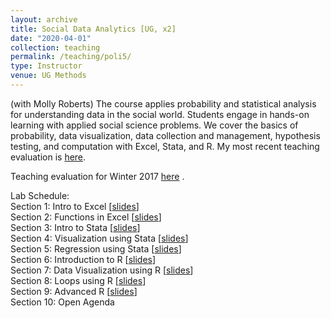 ```yaml
---
layout: archive
title: Social Data Analytics [UG, x2]
date: "2020-04-01"
collection: teaching
permalink: /teaching/poli5/
type: Instructor 
venue: UG Methods
---
```


(with Molly Roberts) The course applies probability and statistical analysis for understanding data in the social world. Students engage in hands-on learning with applied social science problems. We cover the basics of probability, data visualization, data collection and management, hypothesis testing, and computation with Excel, Stata, and R.  My most recent teaching evaluation is [here](https://shanexuan.github.io/files/poli5-wi17.pdf). 

Teaching evaluation for Winter 2017 [here](https://shanexuan.github.io/files/poli5-wi17.pdf) .  

Lab Schedule:  
Section 1: Intro to Excel [[slides](https://shanexuan.github.io/files/poli5-slides/intro.pdf)]  
Section 2: Functions in Excel [[slides](https://shanexuan.github.io/files/poli5-slides/function.pdf)]  
Section 3: Intro to Stata [[slides](https://shanexuan.github.io/files/poli5-slides/function2.pdf)]  
Section 4: Visualization using Stata [[slides](https://shanexuan.github.io/files/poli5-slides/stata.pdf)]  
Section 5: Regression using Stata [[slides](https://shanexuan.github.io/files/poli5-slides/stata-reg.pdf)]  
Section 6: Introduction to R [[slides](https://shanexuan.github.io/files/poli5-slides/r.pdf)]  
Section 7: Data Visualization using R [[slides](https://shanexuan.github.io/files/poli5-slides/r2.pdf)]  
Section 8: Loops using R [[slides](https://shanexuan.github.io/files/poli5-slides/loop.pdf)]  
Section 9: Advanced R [[slides](https://shanexuan.github.io/files/poli5-slides/r-reg.pdf)]  
Section 10: Open Agenda  
